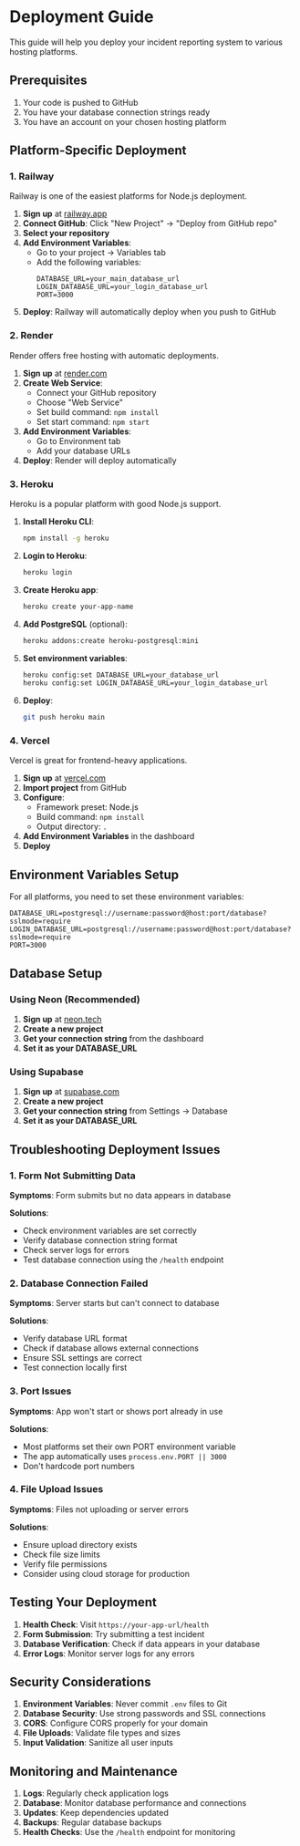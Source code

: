 # Deployment Guide

This guide will help you deploy your incident reporting system to various hosting platforms.

## Prerequisites

1. Your code is pushed to GitHub
2. You have your database connection strings ready
3. You have an account on your chosen hosting platform

## Platform-Specific Deployment

### 1. Railway

Railway is one of the easiest platforms for Node.js deployment.

1. **Sign up** at [railway.app](https://railway.app)
2. **Connect GitHub**: Click "New Project" → "Deploy from GitHub repo"
3. **Select your repository**
4. **Add Environment Variables**:
   - Go to your project → Variables tab
   - Add the following variables:
     ```
     DATABASE_URL=your_main_database_url
     LOGIN_DATABASE_URL=your_login_database_url
     PORT=3000
     ```
5. **Deploy**: Railway will automatically deploy when you push to GitHub

### 2. Render

Render offers free hosting with automatic deployments.

1. **Sign up** at [render.com](https://render.com)
2. **Create Web Service**:
   - Connect your GitHub repository
   - Choose "Web Service"
   - Set build command: `npm install`
   - Set start command: `npm start`
3. **Add Environment Variables**:
   - Go to Environment tab
   - Add your database URLs
4. **Deploy**: Render will deploy automatically

### 3. Heroku

Heroku is a popular platform with good Node.js support.

1. **Install Heroku CLI**:
   ```bash
   npm install -g heroku
   ```

2. **Login to Heroku**:
   ```bash
   heroku login
   ```

3. **Create Heroku app**:
   ```bash
   heroku create your-app-name
   ```

4. **Add PostgreSQL** (optional):
   ```bash
   heroku addons:create heroku-postgresql:mini
   ```

5. **Set environment variables**:
   ```bash
   heroku config:set DATABASE_URL=your_database_url
   heroku config:set LOGIN_DATABASE_URL=your_login_database_url
   ```

6. **Deploy**:
   ```bash
   git push heroku main
   ```

### 4. Vercel

Vercel is great for frontend-heavy applications.

1. **Sign up** at [vercel.com](https://vercel.com)
2. **Import project** from GitHub
3. **Configure**:
   - Framework preset: Node.js
   - Build command: `npm install`
   - Output directory: `.`
4. **Add Environment Variables** in the dashboard
5. **Deploy**

## Environment Variables Setup

For all platforms, you need to set these environment variables:

```
DATABASE_URL=postgresql://username:password@host:port/database?sslmode=require
LOGIN_DATABASE_URL=postgresql://username:password@host:port/database?sslmode=require
PORT=3000
```

## Database Setup

### Using Neon (Recommended)

1. **Sign up** at [neon.tech](https://neon.tech)
2. **Create a new project**
3. **Get your connection string** from the dashboard
4. **Set it as your DATABASE_URL**

### Using Supabase

1. **Sign up** at [supabase.com](https://supabase.com)
2. **Create a new project**
3. **Get your connection string** from Settings → Database
4. **Set it as your DATABASE_URL**

## Troubleshooting Deployment Issues

### 1. Form Not Submitting Data

**Symptoms**: Form submits but no data appears in database

**Solutions**:
- Check environment variables are set correctly
- Verify database connection string format
- Check server logs for errors
- Test database connection using the `/health` endpoint

### 2. Database Connection Failed

**Symptoms**: Server starts but can't connect to database

**Solutions**:
- Verify database URL format
- Check if database allows external connections
- Ensure SSL settings are correct
- Test connection locally first

### 3. Port Issues

**Symptoms**: App won't start or shows port already in use

**Solutions**:
- Most platforms set their own PORT environment variable
- The app automatically uses `process.env.PORT || 3000`
- Don't hardcode port numbers

### 4. File Upload Issues

**Symptoms**: Files not uploading or server errors

**Solutions**:
- Ensure upload directory exists
- Check file size limits
- Verify file permissions
- Consider using cloud storage for production

## Testing Your Deployment

1. **Health Check**: Visit `https://your-app-url/health`
2. **Form Submission**: Try submitting a test incident
3. **Database Verification**: Check if data appears in your database
4. **Error Logs**: Monitor server logs for any errors

## Security Considerations

1. **Environment Variables**: Never commit `.env` files to Git
2. **Database Security**: Use strong passwords and SSL connections
3. **CORS**: Configure CORS properly for your domain
4. **File Uploads**: Validate file types and sizes
5. **Input Validation**: Sanitize all user inputs

## Monitoring and Maintenance

1. **Logs**: Regularly check application logs
2. **Database**: Monitor database performance and connections
3. **Updates**: Keep dependencies updated
4. **Backups**: Regular database backups
5. **Health Checks**: Use the `/health` endpoint for monitoring